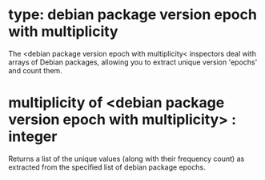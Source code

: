 # type: debian package version epoch with multiplicity

The &lt;debian package version epoch with multiplicity&lt; inspectors deal with arrays of Debian packages, allowing you to extract unique version &#39;epochs&#39; and count them.

# multiplicity of &lt;debian package version epoch with multiplicity&gt; : integer

Returns a list of the unique values (along with their frequency count) as extracted from the specified list of debian package epochs.
